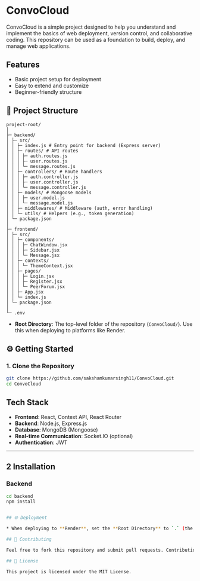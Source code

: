 # ConvoCloud

ConvoCloud is a simple project designed to help you understand and implement the basics of web deployment, version control, and collaborative coding. This repository can be used as a foundation to build, deploy, and manage web applications.

## Features

* Basic project setup for deployment
* Easy to extend and customize
* Beginner-friendly structure

## 📂 Project Structure

```
project-root/
│
├─ backend/
│ ├─ src/
│ │ ├─ index.js # Entry point for backend (Express server)
│ │ ├─ routes/ # API routes
│ │ │ ├─ auth.routes.js
│ │ │ ├─ user.routes.js
│ │ │ └─ message.routes.js
│ │ ├─ controllers/ # Route handlers
│ │ │ ├─ auth.controller.js
│ │ │ ├─ user.controller.js
│ │ │ └─ message.controller.js
│ │ ├─ models/ # Mongoose models
│ │ │ ├─ user.model.js
│ │ │ └─ message.model.js
│ │ ├─ middlewares/ # Middleware (auth, error handling)
│ │ └─ utils/ # Helpers (e.g., token generation)
│ └─ package.json
│
├─ frontend/
│ ├─ src/
│ │ ├─ components/
│ │ │ ├─ ChatWindow.jsx
│ │ │ ├─ Sidebar.jsx
│ │ │ └─ Message.jsx
│ │ ├─ contexts/
│ │ │ └─ ThemeContext.jsx
│ │ ├─ pages/
│ │ │ ├─ Login.jsx
│ │ │ ├─ Register.jsx
│ │ │ └─ PeerForum.jsx
│ │ ├─ App.jsx
│ │ └─ index.js
│ └─ package.json
│
└─ .env
```

* **Root Directory**: The top-level folder of the repository (`ConvoCloud/`). Use this when deploying to platforms like Render.

## ⚙️ Getting Started

### 1. Clone the Repository

```bash
git clone https://github.com/sakshamkumarsingh11/ConvoCloud.git
cd ConvoCloud
```

## Tech Stack

- **Frontend**: React, Context API, React Router
- **Backend**: Node.js, Express.js
- **Database**: MongoDB (Mongoose)
- **Real-time Communication**: Socket.IO (optional)
- **Authentication**: JWT

---

## 2 Installation

### Backend

```bash
cd backend
npm install


## 🌐 Deployment

* When deploying to **Render**, set the **Root Directory** to `.` (the current folder), unless your app code is inside a subfolder.

## 🤝 Contributing

Feel free to fork this repository and submit pull requests. Contributions, issues, and feature requests are welcome!

## 📜 License

This project is licensed under the MIT License.
